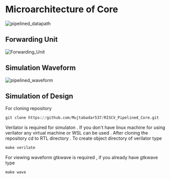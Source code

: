 # Microarchitecture of Core
![pipelined_datapath](https://github.com/Mujtabadar537/RISCV_Pipelined_Core/assets/111755551/e39d493c-b01a-4320-8567-a0c5e3f54d1d)  

## Forwarding Unit 
![Forwarding_Unit](https://github.com/Mujtabadar537/RISCV_Pipelined_Core/assets/111755551/3995edf1-fbe3-4c6d-a3b1-1b2d1bb77f19)

## Simulation Waveform
![pipelined_waveform](https://github.com/Mujtabadar537/RISCV_Pipelined_Core/assets/111755551/a278f987-60ad-4333-9ac2-7b3c15579af7) 

## Simulation of Design
For cloning repository
```python
git clone https://github.com/Mujtabadar537/RISCV_Pipelined_Core.git
```
Verilator is required for simulaton . If you don't have linux machine  for using verilator any virtual machine or WSL can be used . After cloning the repository cd to RTL directory .
To create object directory of verilator type
```python
make verilate
```
For viewing waveform gtkwave is required , if you already have gtkwave type
```python
make wave
```
